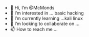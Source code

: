 - 👋 Hi, I’m @McMonds
- 👀 I’m interested in ... basic hacking
- 🌱 I’m currently learning ...kali linux
- 💞️ I’m looking to collaborate on ...
- 📫 How to reach me ...

<!---
McMonds/McMonds is a ✨ special ✨ repository because its `README.md` (this file) appears on your GitHub profile.
You can click the Preview link to take a look at your changes.
--->
